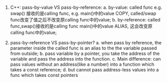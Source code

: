 1. C++: pass-by-value VS pass-by-reference:
	a. by-value: called func e.g. swap() 接收的是calling func, e.g. main()中的value COPY, called/swap func改变了值之后不改变原calling func中的value;
	b. by-reference: called func,swap()接收的是calling func main()中的value ALIAS, 这会改变原calling func中的value;
	
2. pass-by-reference VS pass-by-pointer?
	a. when pass by reference, the parameter inside the called func is an alias to the the variable passed from outside;
	b. pass variable by a pointer, you take the address of the variable and pass the address into the function.
	c. Main difference: can pass values without an address(like a number) into a function which takes a const reference;
	d. but cannot pass address-less values into a func which takes const pointers